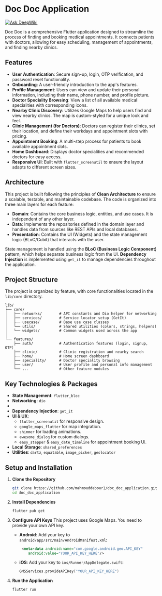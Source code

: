 # Doc Doc Application
[![Ask DeepWiki](https://devin.ai/assets/askdeepwiki.png)](https://deepwiki.com/MahmoudDabour1/Doc_Doc_Application)

Doc Doc is a comprehensive Flutter application designed to streamline the process of finding and booking medical appointments. It connects patients with doctors, allowing for easy scheduling, management of appointments, and finding nearby clinics.

## Features

-   **User Authentication**: Secure sign-up, login, OTP verification, and password reset functionality.
-   **Onboarding**: A user-friendly introduction to the app's features.
-   **Profile Management**: Users can view and update their personal information, including their name, phone number, and profile picture.
-   **Doctor Speciality Browsing**: View a list of all available medical specialities with corresponding icons.
-   **Nearby Clinic Discovery**: Utilizes Google Maps to help users find and view nearby clinics. The map is custom-styled for a unique look and feel.
-   **Clinic Management (for Doctors)**: Doctors can register their clinics, set their location, and define their workdays and appointment slots with pricing.
-   **Appointment Booking**: A multi-step process for patients to book available appointment slots.
-   **Home Dashboard**: Displays doctor specialities and recommended doctors for easy access.
-   **Responsive UI**: Built with `flutter_screenutil` to ensure the layout adapts to different screen sizes.

## Architecture

This project is built following the principles of **Clean Architecture** to ensure a scalable, testable, and maintainable codebase. The code is organized into three main layers for each feature:

-   **Domain**: Contains the core business logic, entities, and use cases. It is independent of any other layer.
-   **Data**: Implements the repositories defined in the domain layer and handles data from sources like REST APIs and local databases.
-   **Presentation**: Contains the UI (Widgets) and the state management logic (BLoC/Cubit) that interacts with the user.

State management is handled using the **BLoC (Business Logic Component)** pattern, which helps separate business logic from the UI. **Dependency Injection** is implemented using `get_it` to manage dependencies throughout the application.

## Project Structure

The project is organized by feature, with core functionalities located in the `lib/core` directory.

```
lib/
├── core/
│   ├── networks/        # API constants and Dio helper for networking
│   ├── services/        # Service locator setup (GetIt)
│   ├── usecase/         # Base use case classes
│   └── utils/           # Shared utilities (colors, strings, helpers)
│   └── widgets/         # Common widgets used across the app
│
└── features/
    ├── auth/            # Authentication features (login, signup, OTP)
    ├── clinic/          # Clinic registration and nearby search
    ├── home/            # Home screen dashboard
    ├── speciality/      # Doctor speciality browsing
    ├── user/            # User profile and personal info management
    └── ...              # Other feature modules
```

## Key Technologies & Packages

-   **State Management**: `flutter_bloc`
-   **Networking**: `dio`
-
-   **Dependency Injection**: `get_it`
-   **UI & UX**:
    -   `flutter_screenutil` for responsive design.
    -   `google_maps_flutter` for map integration.
    -   `shimmer` for loading animations.
    -   `awesome_dialog` for custom dialogs.
    -   `easy_stepper` & `easy_date_timeline` for appointment booking UI.
-   **Local Storage**: `shared_preferences`
-   **Utilities**: `dartz`, `equatable`, `image_picker`, `geolocator`

## Setup and Installation

1.  **Clone the Repository**
    ```bash
    git clone https://github.com/mahmouddabour1/doc_doc_application.git
    cd doc_doc_application
    ```

2.  **Install Dependencies**
    ```bash
    flutter pub get
    ```

3.  **Configure API Keys**
    This project uses Google Maps. You need to provide your own API key.
    -   **Android**: Add your key to `android/app/src/main/AndroidManifest.xml`:
        ```xml
         <meta-data android:name="com.google.android.geo.API_KEY"
            android:value="YOUR_API_KEY_HERE"/>
        ```
    -   **iOS**: Add your key to `ios/Runner/AppDelegate.swift`:
        ```swift
        GMSServices.provideAPIKey("YOUR_API_KEY_HERE")
        ```

4.  **Run the Application**
    ```bash
    flutter run
